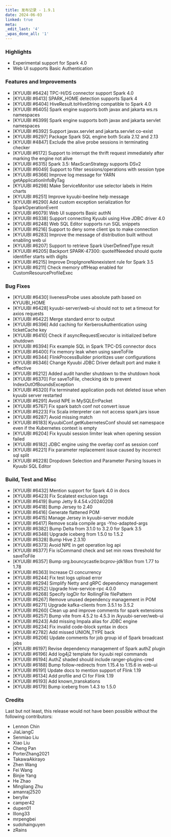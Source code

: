 ```yaml
---
title: 发布记录 - 1.9.1
date: 2024-06-03
linked: true
meta:
_edit_last: '4'
_wpas_done_all: '1'
---
```

<!---
  Licensed under the Apache License, Version 2.0 (the "License");
  you may not use this file except in compliance with the License.
  You may obtain a copy of the License at

   http://www.apache.org/licenses/LICENSE-2.0

  Unless required by applicable law or agreed to in writing, software
  distributed under the License is distributed on an "AS IS" BASIS,
  WITHOUT WARRANTIES OR CONDITIONS OF ANY KIND, either express or implied.
  See the License for the specific language governing permissions and
  limitations under the License. See accompanying LICENSE file.
-->

### Highlights

- Experimental support for Spark 4.0
- Web UI supports Basic Authentication

### Features and Improvements

- [KYUUBI #6424] TPC-H/DS connector support Spark 4.0
- [KYUUBI #6413] SPARK_HOME detection supports Spark 4
- [KYUUBI #6404] HiveResult.toHiveString compatible to Spark 4.0
- [KYUUBI #6405] Spark engine supports both javax and jakarta ws.rs namespaces
- [KYUUBI #6399] Spark engine supports both javax and jakarta servlet namespaces
- [KYUUBI #6392] Support javax.servlet and jakarta.servlet co-exist
- [KYUUBI #6297] Package Spark SQL engine both Scala 2.12 and 2.13
- [KYUUBI #4847] Exclude the alive probe sessions in terminating checker
- [KYUUBI #6172] Support to interrupt the thrift request immediately after marking the engine not alive
- [KYUUBI #6315] Spark 3.5: MaxScanStrategy supports DSv2
- [KYUUBI #6049] Support to filter sessions/operations with session type
- [KYUUBI #6366] Improve log message for YARN getApplicationInfoByTag
- [KYUUBI #6298] Make ServiceMonitor use selector labels in Helm charts
- [KYUUBI #6251] Improve kyuubi-beeline help message
- [KYUUBI #6290] Add custom exception serialization for SparkOperationEvent
- [KYUUBI #6079] Web UI supports Basic authN
- [KYUUBI #6338] Support connecting Kyuubi using Hive JDBC driver 4.0
- [KYUUBI #6248] Web SQL Editor supports run SQL snippets
- [KYUUBI #6216] Support to deny some client ips to make connection
- [KYUUBI #6283] Improve the message of distribution built without enabling web ui
- [KYUUBI #6207] Support to retrieve Spark UserDefinedType result
- [KYUUBI #6205] Backport SPARK-47300: quoteIfNeeded should quote identifier starts with digits
- [KYUUBI #6215] Improve DropIgnoreNonexistent rule for Spark 3.5
- [KYUUBI #6211] Check memory offHeap enabled for CustomResourceProfileExec

### Bug Fixes

- [KYUUBI #6430] livenessProbe uses absolute path based on KYUUBI_HOME
- [KYUUBI #6428] kyuubi-server/web-ui should not to set a timeout for axios requests
- [KYUUBI #6422] Merge standard error to output
- [KYUUBI #6396] Add caching for KerberosAuthentication using ticketCache key
- [KYUUBI #6410] Check if asyncRequestExecutor is initialized before shutdown
- [KYUUBI #6394] Fix example SQL in Spark TPC-DS connector docs
- [KYUUBI #6400] Fix memory leak when using saveToFile
- [KYUUBI #6344] FlinkProcessBuilder prioritizes user configurations
- [KYUUBI #6346] Change Kyuubi JDBC Driver default port and make it effective
- [KYUUBI #6212] Added audit handler shutdown to the shutdown hook
- [KYUUBI #6370] For saveToFile, checking idx to prevent IndexOutOfBoundsException
- [KYUUBI #6320] Fix terminated application pods not deleted issue when kyuubi server restarted
- [KYUUBI #6291] Avoid NPE in MySQLErrPacket
- [KYUUBI #5767] Fix spark batch conf not convert issue
- [KYUUBI #6223] Fix Scala interpreter can not access spark.jars issue
- [KYUUBI #6287] Avoid missing match
- [KYUUBI #6183] KyuubiConf.getKubernetesConf should set namespace even if the Kubernetes context is empty
- [KYUUBI #6204] Fix kyuubi session limiter leak when opening session failed
- [KYUUBI #6182] JDBC engine using the overlay conf as session conf
- [KYUUBI #6221] Fix parameter replacement issue caused by incorrect sql split
- [KYUUBI #6228] Dropdown Selection and Parameter Parsing Issues in Kyuubi SQL Editor

### Build, Test and Misc

- [KYUUBI #6432] Mention support for Spark 4.0 in docs
- [KYUUBI #6423] Fix Scalatest exclusion tags
- [KYUUBI #6419] Bump Jetty 9.4.54.v20240208
- [KYUUBI #6418] Bump Jersey to 2.40
- [KYUUBI #6416] Generate flattened POM
- [KYUUBI #6415] Manage Jersey in kyuubi-server module
- [KYUUBI #6417] Remove scala compile args -Yno-adapted-args
- [KYUUBI #6382] Bump Delta from 3.1.0 to 3.2.0 for Spark 3.5
- [KYUUBI #6348] Upgrade iceberg from 1.5.0 to 1.5.2
- [KYUUBI #6328] Bump Hive 2.3.10
- [KYUUBI #6373] Avoid NPE in get operation log api
- [KYUUBI #6377] Fix isCommand check and set min rows threshold for saveToFile
- [KYUUBI #6357] Bump org.bouncycastle:bcprov-jdk18on from 1.77 to 1.78
- [KYUUBI #6363] Increase CI concurrency
- [KYUUBI #6244] Fix test logs upload error
- [KYUUBI #6294] Simplify Netty and gRPC dependency management
- [KYUUBI #6252] Upgrade hive-service-rpc 4.0.0
- [KYUUBI #6268] Specify logDir for RollingFile filePattern
- [KYUUBI #6267] Remove unused dependency management in POM
- [KYUUBI #6271] Upgrade kafka-clients from 3.5.1 to 3.5.2
- [KYUUBI #6260] Clean up and improve comments for spark extensions
- [KYUUBI #6257] Bump vite from 4.5.2 to 4.5.3 in /kyuubi-server/web-ui
- [KYUUBI #6243] Add missing Impala alias for JDBC engine
- [KYUUBI #6234] Fix invalid code-block syntax in docs
- [KYUUBI #2782] Add missed UNION_TYPE back
- [KYUUBI #6206] Update comments for job group id of Spark broadcast jobs
- [KYUUBI #6197] Revise dependency management of Spark authZ plugin
- [KYUUBI #6196] Add log4j2 template for kyuubi repl commands
- [KYUUBI #6194] AuthZ shaded should include ranger-plugins-cred
- [KYUUBI #6188] Bump follow-redirects from 1.15.4 to 1.15.6 in web-ui
- [KYUUBI #6191] Update docs to mention support of Flink 1.19
- [KYUUBI #6134] Add profile and CI for Flink 1.19
- [KYUUBI #6193] Add known_transkations
- [KYUUBI #6179] Bump iceberg from 1.4.3 to 1.5.0

### Credits

Last but not least, this release would not have been possible without the following contributors:

* Lennon Chin
* JiaLiangC
* Senmiao Liu
* Xiao Liu
* Cheng Pan
* PorterZhang2021
* TakawaAkirayo
* Zhen Wang
* Fei Wang
* Binjie Yang
* He Zhao
* Mingliang Zhu
* amanraj2520
* beryllw
* camper42
* dupen01
* lllong33
* mrpengbei
* sudohainguyen
* zRains
